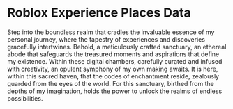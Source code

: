 # Roblox Experience Places Data
Step into the boundless realm that cradles the invaluable essence of my personal journey, where the tapestry of experiences and discoveries gracefully intertwines. Behold, a meticulously crafted sanctuary, an ethereal abode that safeguards the treasured moments and aspirations that define my existence. Within these digital chambers, carefully curated and infused with creativity, an opulent symphony of my own making awaits. It is here, within this sacred haven, that the codes of enchantment reside, zealously guarded from the eyes of the world. For this sanctuary, birthed from the depths of my imagination, holds the power to unlock the realms of endless possibilities.

